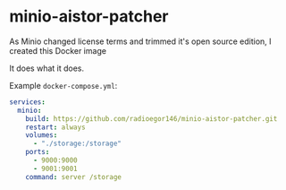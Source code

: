 # minio-aistor-patcher

As Minio changed license terms and trimmed it's open source edition, I created this Docker image

It does what it does.

Example `docker-compose.yml`:

```yaml
services:
  minio:
    build: https://github.com/radioegor146/minio-aistor-patcher.git
    restart: always
    volumes:
      - "./storage:/storage"
    ports:
      - 9000:9000
      - 9001:9001
    command: server /storage
```
